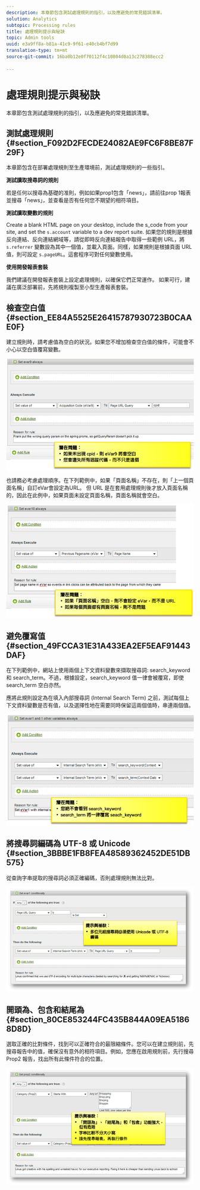 ```yaml
---
description: 本章節包含測試處理規則的指引，以及應避免的常見錯誤清單。
solution: Analytics
subtopic: Processing rules
title: 處理規則提示與秘訣
topic: Admin tools
uuid: e3a9ff8a-b81a-41c9-9f61-e40cb4bf7d99
translation-type: tm+mt
source-git-commit: 16ba0b12e0f70112f4c10804d0a13c278388ecc2

---
```



# 處理規則提示與秘訣

本章節包含測試處理規則的指引，以及應避免的常見錯誤清單。

## 測試處理規則 {#section_F092D2FECDE24082AE9FC6F8BE87F29F}

本章節包含在部署處理規則至生產環境前，測試處理規則的一些指引。

**測試讀取搜尋詞的規則**

若是任何以搜尋為基礎的准則，例如如果prop1包含「news」，請前往prop 1報表並搜尋「news」，並查看是否有任何您不期望的相符項目。

**測試讀取變數的規則**

Create a blank HTML page on your desktop, include the s_code from your site, and set the `s.account` variable to a dev report suite. 如果您的規則是根據反向連結、反向連結網域等，請從即時反向連結報告中取得一些範例 URL，將 `s.referrer` 變數設為其中一個值，並載入頁面。同樣，如果規則是根據頁面 URL 值，則可設定 `s.pageURL`。這套程序可對任何變數使用。

**使用開發報表套裝**

我們建議在開發報表套裝上設定處理規則，以確保它們正常運作。 如果可行，建議在廣泛部署前，先將規則複製至小型生產報表套裝。

## 檢查空白值 {#section_EE84A5525E26415787930723B0CAAE0F}

建立規則時，請考慮值為空白的狀況。如果您不增加檢查空白值的條件，可能會不小心以空白值覆寫變數。

![](assets/tips-set-value-acquisition-code.png)

也請務必考慮處理順序。在下列範例中，如果「頁面名稱」不存在，則「上一個頁面名稱」自訂eVar會設定為URL。 但 URL 是在套用處理規則後才放入頁面名稱的，因此在此例中，如果頁面未設定頁面名稱，頁面名稱就會空白。

![](assets/tips-copy-page-name-to-evar.png)

## 避免覆寫值 {#section_49FCCA31E31A433EA2EF5EAF91443DAF}

在下列範例中，網站上使用兩個上下文資料變數來擷取搜尋詞: search_keyword 和 search_term。不過，根據設定，search_keyword 值一律會被覆寫，即使 search_term 空白亦然。

應將此規則設定為在填入內部搜尋詞 (Internal Search Term) 之前，測試每個上下文資料變數是否有值，以及選擇性地在需要同時保留這兩個值時，串連兩個值。

![](assets/tips-search-keyword.png)

## 將搜尋詞編碼為 UTF-8 或 Unicode {#section_3BBBE1FB8FEA48589362452DE51DB575}

從查詢字串提取的搜尋詞必須正確編碼，否則處理規則無法比對。

![](assets/tips-multibyte.png)

## 開頭為、包含和結尾為 {#section_80CE853244FC435B844A09EA51868D8D}

選取正確的比對條件，找到可以正確符合的最限縮條件。您可以在建立規則前，先搜尋報告中的值，確保沒有意外的相符項目。例如，您應在啟用規則前，先行搜尋 Prop2 報告，找出所有此條件符合的位置。

![](assets/tips-startswith.png)
